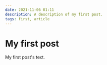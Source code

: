 ```yaml
---
date: 2021-11-06 01:11
description: A description of my first post.
tags: first, article
---
```

# My first post

My first post's text.